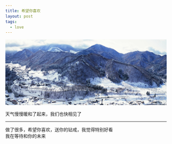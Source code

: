 ```yaml
---
title: 希望你喜欢
layout: post
tags:
  - love
---
```


[![White Mountains](/media/files/2014/04/07/white-mountains.jpg)](http://500px.com/photo/64294269)

天气慢慢暖和了起来，我们也快相见了

---

做了很多，希望你喜欢，送你的钻戒，我觉得特别好看  
我在等待和你的未来
